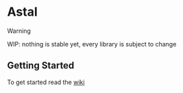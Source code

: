 # Astal

> [!WARNING]
> WIP: nothing is stable yet, every library is subject to change

## Getting Started

To get started read the [wiki](https://aylur.github.io/astal/)
